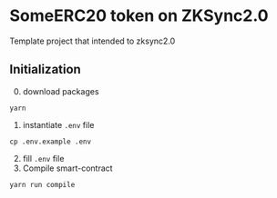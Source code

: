 # SomeERC20 token on ZKSync2.0

Template project that intended to zksync2.0

## Initialization

0. download packages
```
yarn
```
1. instantiate `.env` file
```
cp .env.example .env
```
2. fill `.env` file
3. Compile smart-contract
```
yarn run compile
```




